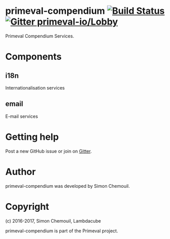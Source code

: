 # primeval-compendium [![Build Status](https://travis-ci.org/primeval-io/primeval-compendium.svg?branch=master)](https://travis-ci.org/primeval-io/primeval-compendium) [![Gitter primeval-io/Lobby](https://badges.gitter.im/primeval-io/Lobby.svg)](https://gitter.im/primeval-io/Lobby)

Primeval Compendium Services.


# Components

## i18n

Internationalisation services

## email

E-mail services


# Getting help

Post a new GitHub issue or join on [Gitter](https://gitter.im/primeval-io/Lobby).
 

# Author

primeval-compendium was developed by Simon Chemouil.

# Copyright

(c) 2016-2017, Simon Chemouil, Lambdacube

primeval-compendium is part of the Primeval project.
